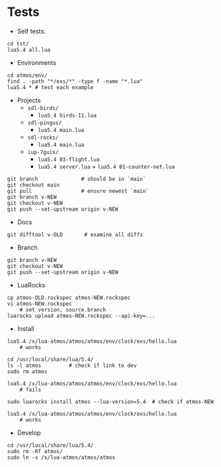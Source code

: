 # Tests

- Self tests:

```
cd tst/
lua5.4 all.lua
```

- Environments

```
cd atmos/env/
find . -path "*/exs/*" -type f -name "*.lua"
lua5.4 * # test each example
```

- Projects
    - `sdl-birds/`
        - `lua5.4 birds-11.lua`
    - `sdl-pingus/`
        - `lua5.4 main.lua`
    - `sdl-rocks/`
        - `lua5.4 main.lua`
    - `iup-7guis/`
        - `lua5.4 03-flight.lua`
        - `lua5.4 server.lua` + `lua5.4 01-counter-net.lua`

```
git branch              # should be in `main`
git checkout main
git pull                # ensure newest `main`
git branch v-NEW
git checkout v-NEW
git push --set-upstream origin v-NEW
```

- Docs

```
git difftool v-OLD       # examine all diffs
```

- Branch

```
git branch v-NEW
git checkout v-NEW
git push --set-upstream origin v-NEW
```

- LuaRocks

```
cp atmos-OLD.rockspec atmos-NEW.rockspec
vi atmos-NEW.rockspec
    # set version, source.branch
luarocks upload atmos-NEW.rockspec --api-key=...
```

- Install

```
lua5.4 /x/lua-atmos/atmos/atmos/env/clock/exs/hello.lua
    # works

cd /usr/local/share/lua/5.4/
ls -l atmos         # check if link to dev
sudo rm atmos

lua5.4 /x/lua-atmos/atmos/atmos/env/clock/exs/hello.lua
    # fails

sudo luarocks install atmos --lua-version=5.4  # check if atmos-NEW

lua5.4 /x/lua-atmos/atmos/atmos/env/clock/exs/hello.lua
    # works
```

- Develop

```
cd /usr/local/share/lua/5.4/
sudo rm -Rf atmos/
sudo ln -s /x/lua-atmos/atmos/atmos
```

